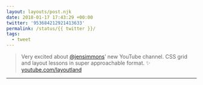 ```yaml
---
layout: layouts/post.njk
date: 2018-01-17 17:43:29 +00:00
twitter: '953684212921413633'
permalink: /status/{{ twitter }}/
tags: 
  - tweet
---
```


> Very excited about [@jensimmons](https://twitter.com/jensimmons)’ new YouTube channel. CSS grid and layout lessons in super approachable format. ✨ [youtube.com/layoutland](https://www.youtube.com/layoutland)

---
